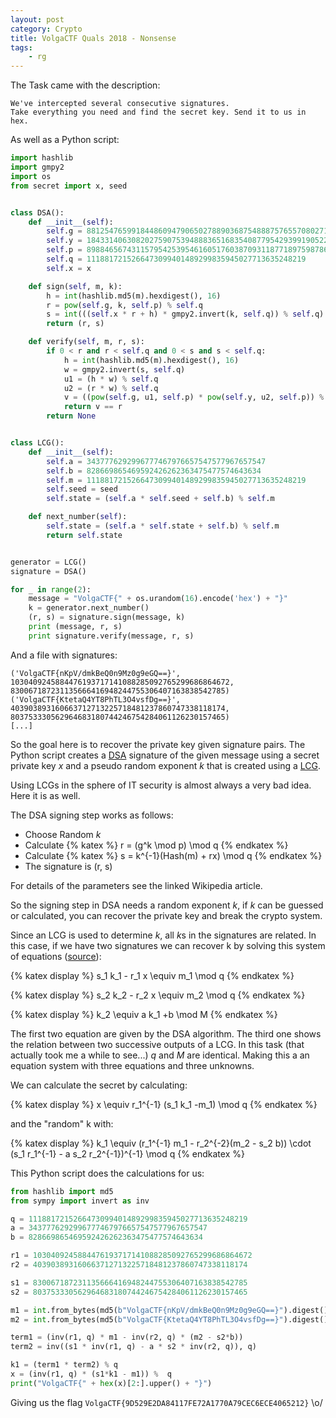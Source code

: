 ```yaml
---
layout: post
category: Crypto
title: VolgaCTF Quals 2018 - Nonsense
tags: 
    - rg
---
```


The Task came with the description:

```
We've intercepted several consecutive signatures. 
Take everything you need and find the secret key. Send it to us in hex.
```

As well as a Python script:

```python
import hashlib
import gmpy2
import os
from secret import x, seed


class DSA():
    def __init__(self):
        self.g = 88125476599184486094790650278890368754888757655708027167453919435240304366395317529470831972495061725782138055221217302201589783769854366885231779596493602609634987052252863192229681106120745605931395095346012008056087730365567429009621913663891364224332141824100071928803984724198563312854816667719924760795
        self.y = 18433140630820275907539488836516835408779542939919052226997023049612786224410259583219376467254099629677919271852380455772458762645735404211432242965871926570632297310903219184400775850110990886397212284518923292433738871549404880989194321082225561448101852260505727288411231941413212099434438610673556403084
        self.p = 89884656743115795425395461605176038709311877189759878663122975144592708970495081723016152663257074178905267744494172937616748015651504839967430700901664125135185879852143653824715409554960402343311756382635207838848036159350785779959423221882215217326708017212309285537596191495074550701770862125817284985959
        self.q = 1118817215266473099401489299835945027713635248219
        self.x = x

    def sign(self, m, k):
        h = int(hashlib.md5(m).hexdigest(), 16)
        r = pow(self.g, k, self.p) % self.q
        s = int(((self.x * r + h) * gmpy2.invert(k, self.q)) % self.q)
        return (r, s)

    def verify(self, m, r, s):
        if 0 < r and r < self.q and 0 < s and s < self.q:
            h = int(hashlib.md5(m).hexdigest(), 16)
            w = gmpy2.invert(s, self.q)
            u1 = (h * w) % self.q
            u2 = (r * w) % self.q
            v = ((pow(self.g, u1, self.p) * pow(self.y, u2, self.p)) % self.p) % self.q
            return v == r
        return None


class LCG():
    def __init__(self):
        self.a = 3437776292996777467976657547577967657547
        self.b = 828669865469592426262363475477574643634
        self.m = 1118817215266473099401489299835945027713635248219
        self.seed = seed
        self.state = (self.a * self.seed + self.b) % self.m

    def next_number(self):
        self.state = (self.a * self.state + self.b) % self.m
        return self.state


generator = LCG()
signature = DSA()

for _ in range(2):
    message = "VolgaCTF{" + os.urandom(16).encode('hex') + "}"
    k = generator.next_number()
    (r, s) = signature.sign(message, k)
    print (message, r, s)
    print signature.verify(message, r, s)
```

And a file with signatures:

```
('VolgaCTF{nKpV/dmkBeQ0n9Mz0g9eGQ==}', 1030409245884476193717141088285092765299686864672, 830067187231135666416948244755306407163838542785)
('VolgaCTF{KtetaQ4YT8PhTL3O4vsfDg==}', 403903893160663712713225718481237860747338118174, 803753330562964683180744246754284061126230157465)
[...]
```

So the goal here is to recover the private key given signature pairs.
The Python script creates a [DSA](https://de.wikipedia.org/wiki/Digital_Signature_Algorithm) signature of the given message using a secret private key *x* and a pseudo random exponent *k* that is created using a [LCG](https://en.wikipedia.org/wiki/Linear_congruential_generator).

Using LCGs in the sphere of IT security is almost always a very bad idea. Here it is as well.

The DSA signing step works as follows:

* Choose Random *k*
* Calculate  {% katex %} r = (g^k \mod p) \mod q {% endkatex %}
* Calculate  {% katex %} s = k^{-1}(Hash(m) + rx) \mod q {% endkatex %}
* The signature is (r, s)

For details of the parameters see the linked Wikipedia article.

So the signing step in DSA needs a random exponent *k*, if *k* can be guessed or calculated, you can recover the private key and break the crypto system.

Since an LCG is used to determine *k*, all *k*s in the signatures are related.
In this case, if we have two signatures we can recover k by solving this system of equations ([source](https://link.springer.com/content/pdf/10.1007%2FBFb0052242.pdf)):


{% katex display %}
s_1 k_1 - r_1 x \equiv m_1 \mod q
{% endkatex %}

{% katex display %}
s_2 k_2 - r_2 x \equiv m_2 \mod q
{% endkatex %}

{% katex display %}
k_2 \equiv a k_1 +b \mod M
{% endkatex %}

The first two equation are given by the DSA algorithm. The third one shows the relation between two successive outputs of a LCG.
In this task (that actually took me a while to see...) *q* and *M* are identical. 
Making this a an equation system with three equations and three unknowns.

We can calculate the secret by calculating:

{% katex display %}
x \equiv r_1^{-1} (s_1 k_1 -m_1) \mod q
{% endkatex %}

and the "random" k with:

{% katex display %}
k_1 \equiv (r_1^{-1} m_1 - r_2^{-2}(m_2 - s_2 b)) \cdot (s_1 r_1^{-1} - a s_2 r_2^{-1})^{-1} \mod q
{% endkatex %}

This Python script does the calculations for us:

```python
from hashlib import md5
from sympy import invert as inv

q = 1118817215266473099401489299835945027713635248219
a = 3437776292996777467976657547577967657547
b = 828669865469592426262363475477574643634

r1 = 1030409245884476193717141088285092765299686864672
r2 = 403903893160663712713225718481237860747338118174

s1 = 830067187231135666416948244755306407163838542785
s2 = 803753330562964683180744246754284061126230157465

m1 = int.from_bytes(md5(b"VolgaCTF{nKpV/dmkBeQ0n9Mz0g9eGQ==}").digest(), "big")
m2 = int.from_bytes(md5(b"VolgaCTF{KtetaQ4YT8PhTL3O4vsfDg==}").digest(), "big")

term1 = (inv(r1, q) * m1 - inv(r2, q) * (m2 - s2*b))
term2 = inv((s1 * inv(r1, q) - a * s2 * inv(r2, q)), q)

k1 = (term1 * term2) % q
x = (inv(r1, q) * (s1*k1 - m1)) %  q
print("VolgaCTF{" + hex(x)[2:].upper() + "}")
```

Giving us the flag `VolgaCTF{9D529E2DA84117FE72A1770A79CEC6ECE4065212}`
\o/
